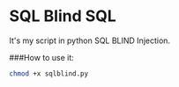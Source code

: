 # SQL Blind SQL 
It's my script in python SQL BLIND Injection. 

###How to use it: 
```sh
chmod +x sqlblind.py
```

